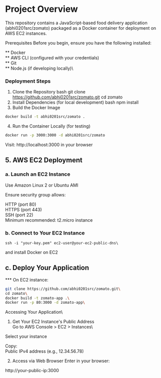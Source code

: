 # Project Overview
This repository contains a JavaScript-based food delivery application (abhi0201src/zomato) packaged as a Docker container for deployment on AWS EC2 instances.

Prerequisites
Before you begin, ensure you have the following installed:

** Docker\
** AWS CLI (configured with your credentials)\
** Git\
** Node.js (if developing locally)\

### Deployment Steps
1. Clone the Repository
bash
git clone https://github.com/abhi0201src/zomato.git
cd zomato
2. Install Dependencies (for local development)
bash
npm install
3. Build the Docker Image
```bash
docker build -t abhi0201src/zomato .
```
4. Run the Container Locally (for testing)
```bash
docker run -p 3000:3000 -d abhi0201src/zomato
```
Visit: http://localhost:3000 in your browser

## 5. AWS EC2 Deployment
### a. Launch an EC2 Instance
Use Amazon Linux 2 or Ubuntu AMI

Ensure security group allows:

HTTP (port 80)\
HTTPS (port 443)\
SSH (port 22)\
Minimum recommended: t2.micro instance

### b. Connect to Your EC2 Instance
```bash\
ssh -i "your-key.pem" ec2-user@your-ec2-public-dns\
```
and install Docker on EC2
  
## c. Deploy Your Application
*** On EC2 instance:
```bash
git clone https://github.com/abhi0201src/zomato.git\
cd zomato\
docker build -t zomato-app .\
docker run -p 80:3000 -d zomato-app\
```
Accessing Your Application\
1. Get Your EC2 Instance's Public Address\
Go to AWS Console > EC2 > Instances\

Select your instance

Copy:\
Public IPv4 address (e.g., 12.34.56.78)

2. Access via Web Browser
Enter in your browser:

http://your-public-ip:3000



